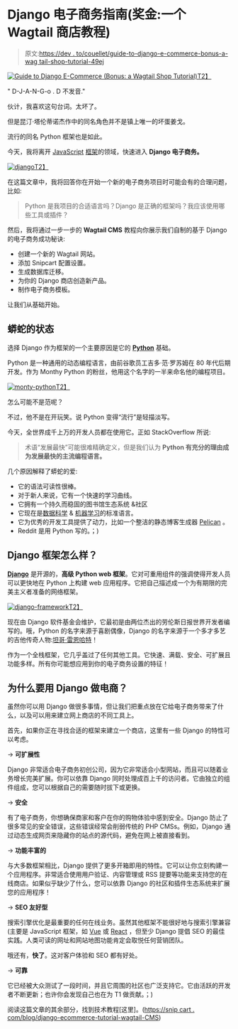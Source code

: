 # Django 电子商务指南(奖金:一个 Wagtail 商店教程)

> 原文:[https://dev . to/couellet/guide-to-django-e-commerce-bonus-a-wag tail-shop-tutorial-49ej](https://dev.to/couellet/guide-to-django-e-commerce-bonus-a-wagtail-shop-tutorial-49ej)

[![Guide to Django E-Commerce (Bonus: a Wagtail Shop Tutorial)](../Images/22e1768237392e533e777bb699d2f3af.png)T2】](https://res.cloudinary.com/practicaldev/image/fetch/s--9bBqDfsX--/c_limit%2Cf_auto%2Cfl_progressive%2Cq_auto%2Cw_880/https://snipcart.com/media/203682/wagtaildjangosnipcart-1.png)

" D-J-A-N-G-o . D 不发音."

伙计，我喜欢这句台词。太坏了。

但是昆汀·塔伦蒂诺杰作中的同名角色并不是镇上唯一的坏蛋姜戈。

流行的同名 Python 框架也是如此。

今天，我将离开 [JavaScript](https://snipcart.com/blog/react-seo-nextjs-tutorial) [框架](https://snipcart.com/blog/vuejs-ecommerce-headless-buttercms)的领域，快速进入 **Django 电子商务。**

[![django](../Images/7847e6736252eec8664cc732ad1259e3.png)T2】](https://i.giphy.com/media/m7xbffjvR3ZD2/giphy.gif)

在这篇文章中，我将回答你在开始一个新的电子商务项目时可能会有的合理问题，比如:

> Python 是我项目的合适语言吗？Django 是正确的框架吗？我应该使用哪些工具或插件？

然后，我将通过一步一步的 **Wagtail CMS** 教程向你展示我们自制的基于 Django 的电子商务成功秘诀:

*   创建一个新的 Wagtail 网站。
*   添加 Snipcart 配置设置。
*   生成数据库迁移。
*   为你的 Django 商店创造新产品。
*   制作电子商务模板。

让我们从基础开始。

## [](#the-state-of-python)蟒蛇的状态

选择 Django 作为框架的一个主要原因是它的 [**Python**]((https://www.python.org/)) 基础。

Python 是一种通用的动态编程语言，由前谷歌员工吉多·范·罗苏姆在 80 年代后期开发。作为 Monthy Python 的粉丝，他用这个名字的一半来命名他的编程项目。

[![monty-python](../Images/cce39adf03a93f087486bbffb9d698e4.png)T2】](https://i.giphy.com/media/Tim0q7zolF3fa/giphy.gif)

怎么可能不是范呢？

不过，他不是在开玩笑。说 Python 变得“流行”是轻描淡写。

今天，全世界成千上万的开发人员都在使用它。正如 StackOverflow 所说:

> 术语“发展最快”可能很难精确定义，但是我们认为 **Python 有充分的理由成为发展最快的主流编程语言。**

几个原因解释了蟒蛇的爱:

*   它的语法可读性很棒。
*   对于新人来说，它有一个快速的学习曲线。
*   它拥有一个持久而稳固的图书馆生态系统 &社区
*   它现在是[数据科学](https://jakevdp.github.io/PythonDataScienceHandbook/) & [机器学习](https://machinelearningmastery.com/machine-learning-in-python-step-by-step/)的标准语言。
*   它为优秀的开发工具提供了动力，比如一个整洁的静态博客生成器 [Pelican](https://snipcart.com/blog/pelican-blog-tutorial-search-comments) 。
*   Reddit 是用 Python 写的。；)

## Django 框架怎么样？

[**Django**](https://www.djangoproject.com/) 是开源的，**高级 Python web 框架**。它对可重用组件的强调使得开发人员可以更快地在 Python 上构建 web 应用程序。它把自己描述成一个为有期限的完美主义者准备的网络框架。

[![django-framework](../Images/b378ec5e87441e0c1914beeaa949ba71.png)T2】](https://res.cloudinary.com/practicaldev/image/fetch/s--ZeWnGZjX--/c_limit%2Cf_auto%2Cfl_progressive%2Cq_auto%2Cw_880/https://snipcart.com/media/203683/screen-shot-2018-07-04-at-34010-pm.png)

现在由 Django 软件基金会维护，它最初是由两位杰出的劳伦斯日报世界开发者编写的。哦，Python 的名字来源于喜剧偶像，Django 的名字来源于一个多才多艺的吉他传奇人物:[坦哥·雷恩哈特](https://www.youtube.com/watch?v=aZ308aOOX04)！

作为一个全栈框架，它几乎盖过了任何其他工具。它快速、满载、安全、可扩展且功能多样。所有你可能想应用到你的电子商务设置的特征！

## [](#why-use-django-for-ecommerce)为什么要用 Django 做电商？

虽然你可以用 Django 做很多事情，但让我们把重点放在它给电子商务带来了什么，以及可以用来建立网上商店的不同工具上。

首先，如果你正在寻找合适的框架来建立一个商店，这里有一些 Django 的特性可以考虑。

→ **可扩展性**

Django 非常适合电子商务初创公司，因为它非常适合小型网站，而且可以随着业务增长完美扩展。你可以依靠 Django 同时处理成百上千的访问者。它由独立的组件组成，您可以根据自己的需要随时拔下或更换。

→ **安全**

有了电子商务，你想确保商家和客户在你的购物体验中感到安全。Django 防止了很多常见的安全错误，这些错误经常会削弱传统的 PHP CMSs。例如，Django 通过动态生成网页来隐藏你的站点的源代码，避免在网上被直接看到。

→ **功能丰富的**

与大多数框架相比，Django 提供了更多开箱即用的特性。它可以让你立刻构建一个应用程序。非常适合使用用户验证、内容管理或 RSS 提要等功能来支持您的在线商店。如果似乎缺少了什么，您可以依靠 Django 的社区和插件生态系统来扩展您的应用程序！

→ **SEO 友好型**

搜索引擎优化是最重要的任何在线业务。虽然其他框架不能很好地与搜索引擎兼容(主要是 JavaScript 框架，如 [Vue](https://snipcart.com/blog/vuejs-tutorial-seo-example) 或 [React](https://snipcart.com/blog/react-seo-nextjs-tutorial) ，但至少 Django 提倡 SEO 的最佳实践。人类可读的网址和网站地图功能肯定会取悦任何营销团队。

哦还有，**快了**。这对客户体验和 SEO 都有好处。

→ **可靠**

它已经被大众测试了一段时间，并且它周围的社区也广泛支持它。它由活跃的开发者不断更新；也许你会发现自己也在为 T1 做贡献。；)

阅读这篇文章的其余部分，找到技术教程[这里]。([https://snip cart . com/blog/django-ecommerce-tutorial-wagtail-CMS](https://snipcart.com/blog/django-ecommerce-tutorial-wagtail-cms))